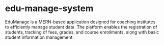 # edu-manage-system
EduManage is a MERN-based application designed for coaching institutes to efficiently manage student data. The platform enables the registration of students, tracking of fees, grades, and course enrollments, along with basic student information management. 
